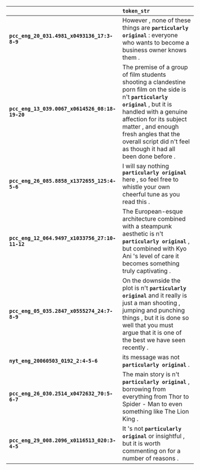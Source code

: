|                                                | `token_str`                                                                                                                                                                                                                                                                                          |
|:-----------------------------------------------|:-----------------------------------------------------------------------------------------------------------------------------------------------------------------------------------------------------------------------------------------------------------------------------------------------------|
| **`pcc_eng_20_031.4981_x0493136_17:3-8-9`**    | However , none of these things are __``particularly original``__ : everyone who wants to become a business owner knows them .                                                                                                                                                                        |
| **`pcc_eng_13_039.0067_x0614526_08:18-19-20`** | The premise of a group of film students shooting a clandestine porn film on the side is n't __``particularly original``__ , but it is handled with a genuine affection for its subject matter , and enough fresh angles that the overall script did n't feel as though it had all been done before . |
| **`pcc_eng_26_085.8858_x1372655_125:4-5-6`**   | I will say nothing __``particularly original``__ here , so feel free to whistle your own cheerful tune as you read this .                                                                                                                                                                            |
| **`pcc_eng_12_064.9497_x1033756_27:10-11-12`** | The European-esque architecture combined with a steampunk aesthetic is n't __``particularly original``__ , but combined with Kyo Ani 's level of care it becomes something truly captivating .                                                                                                       |
| **`pcc_eng_05_035.2847_x0555274_24:7-8-9`**    | On the downside the plot is n't __``particularly original``__ and it really is just a man shooting , jumping and punching things , but it is done so well that you must argue that it is one of the best we have seen recently .                                                                     |
| **`nyt_eng_20060503_0192_2:4-5-6`**            | its message was not __``particularly original``__ .                                                                                                                                                                                                                                                  |
| **`pcc_eng_26_030.2514_x0472632_70:5-6-7`**    | The main story is n't __``particularly original``__ , borrowing from everything from Thor to Spider - Man to even something like The Lion King .                                                                                                                                                     |
| **`pcc_eng_29_008.2096_x0116513_020:3-4-5`**   | It 's not __``particularly original``__ or insightful , but it is worth commenting on for a number of reasons .                                                                                                                                                                                      |